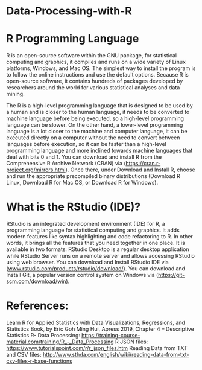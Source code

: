 # Data-Processing-with-R

# R Programming Language
R is an open-source software within the GNU package, for statistical computing and graphics, it compiles and runs on a wide variety of Linux platforms, Windows,
and Mac OS. The simplest way to install the program is to follow the online instructions and use the default options. Because R is open-source software, 
it contains hundreds of packages developed by researchers around the world for various statistical analyses and data mining.

The R is a high-level programming language that is designed to be used by a human and is closer to the human language, it needs to be converted to machine 
language before being executed, so a high-level programming language can be slower. On the other hand, a lower-level programming language is a lot closer to 
the machine and computer language, it can be executed directly on a computer without the need to convert between languages before execution, 
so it can be faster than a high-level programming language and more inclined towards machine languages that deal with bits 0 and 1.
You can download and install R from the Comprehensive R Archive Network (CRAN) via (https://cran.r-project.org/mirrors.html). Once there, 
under Download and Install R, choose and run the appropriate precompiled binary distributions (Download R Linux, Download R for Mac OS, or Download R for Windows). 

# What is the RStudio (IDE)?
RStudio is an integrated development environment (IDE) for R, a programming language for statistical computing and graphics. 
It adds modern features like syntax highlighting and code refactoring to R. In other words, it brings all the features that you need together in one place. 
It is available in two formats: RStudio Desktop is a regular desktop application while RStudio Server runs on a remote server and allows accessing RStudio using web browser.
You can download and Install RStudio IDE via (www.rstudio.com/products/rstudio/download/).
You can download and Install Git, a popular version control system on Windows via (https://git-scm.com/download/win).

# References:
Learn R for Applied Statistics with Data Visualizations, Regressions, and Statistics Book, by Eric Goh Ming Hui, Apress 2019, Chapter 4 – Descriptive Statistics
R- Data Processing: https://training-course-material.com/training/R_-_Data_Processing
R JSON files: https://www.tutorialspoint.com/r/r_json_files.htm
Reading Data from TXT and CSV files: http://www.sthda.com/english/wiki/reading-data-from-txt-csv-files-r-base-functions
